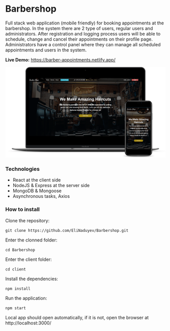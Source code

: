 # Barbershop
Full stack web application (mobile friendly) for booking appointments at the barbershop.
In the system there are 2 type of users, regular users and administrators.
After registration and logging process users will be able to schedule, change and cancel their appointments on their profile page. 
Administrators have a control panel where they can manage all scheduled appointments and users in the system.
<br/>

**Live Demo:** https://barber-appointments.netlify.app/

<img src="./readme_imge.png"/>

### Technologies
* React at the client side
* NodeJS & Express at the server side
* MongoDB & Mongoose
* Asynchronous tasks, Axios

### How to install
Clone the repository:
```
git clone https://github.com/EliNaduyev/Barbershop.git
```
Enter the clonned folder:
```
cd Barbershop
```
Enter the client folder:
```
cd client
```
Install the dependencies:
```
npm install
```
Run the application:
```
npm start
```
Local app should open automatically, if it is not, open the browser at http://localhost:3000/
